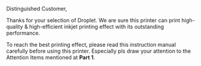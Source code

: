 Distinguished Customer,

Thanks for your selection of Droplet. We are sure this printer can print high-quality & high-efficient inkjet printing effect with its outstanding performance.

To reach the best printing effect, please read this instruction manual carefully before using this printer. Especially pls draw your attention to the Attention Items mentioned at **Part 1**.

